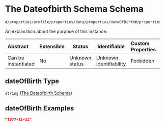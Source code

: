 # The Dateofbirth Schema Schema

```txt
#/properties/profile/properties/data/properties/dateOfBirth#/properties/profile/properties/data/properties/dateOfBirth
```

An explanation about the purpose of this instance.


| Abstract            | Extensible | Status         | Identifiable            | Custom Properties | Additional Properties | Access Restrictions | Defined In                                                                           |
| :------------------ | ---------- | -------------- | ----------------------- | :---------------- | --------------------- | ------------------- | ------------------------------------------------------------------------------------ |
| Can be instantiated | No         | Unknown status | Unknown identifiability | Forbidden         | Allowed               | none                | [quote_schema.schema.json\*](../out/quote_schema.schema.json "open original schema") |

## dateOfBirth Type

`string` ([The Dateofbirth Schema](quote_schema-properties-the-profile-schema-properties-the-data-schema-properties-the-dateofbirth-schema.md))

## dateOfBirth Examples

```json
"1977-11-11"
```
